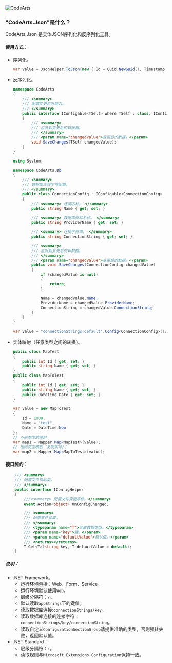 ![CodeArts](http://oss.jschar.com/codearts.png 'Logo')

### "CodeArts.Json"是什么？

CodeArts.Json 是实体JSON序列化和反序列化工具。

#### 使用方式：

* 序列化。

  ```c#
  var value = JsonHelper.ToJson(new { Id = Guid.NewGuid(), Timestamp = DateTime.Now });
  ```

* 反序列化。

  ```c#
  namespace CodeArts
  {
      /// <summary>
      /// 配置变更监听能力。
      /// </summary>
      public interface IConfigable<TSelf> where TSelf : class, IConfigable<TSelf>
      {
          /// <summary>
          /// 监听到变更后的新数据。
          /// </summary>
          /// <param name="changedValue">变更后的数据。</param>
          void SaveChanges(TSelf changedValue);
      }
  }
  
  using System;
  
  namespace CodeArts.Db
  {
      /// <summary>
      /// 数据库连接字符配置。
      /// </summary>
      public class ConnectionConfig : IConfigable<ConnectionConfig>
      {
          /// <summary> 连接名称。 </summary>
          public string Name { get; set; }
  
          /// <summary> 数据库驱动名称。 </summary>
          public string ProviderName { get; set; }
  
          /// <summary> 连接字符串。 </summary>
          public string ConnectionString { get; set; }
  
          /// <summary>
          /// 监听到变更后的新数据。
          /// </summary>
          /// <param name="changedValue">变更后的数据。</param>
          public void SaveChanges(ConnectionConfig changedValue)
          {
              if (changedValue is null)
              {
                  return;
              }
  
              Name = changedValue.Name;
              ProviderName = changedValue.ProviderName;
              ConnectionString = changedValue.ConnectionString;
          }
      }
  }
  
  var value = "connectionStrings:default".Config<ConnectionConfig>();
  ```

  

* 实体映射（任意类型之间的转换）。

  ``` c#
  public class MapTest
  {
      public int Id { get; set; }
      public string Name { get; set; }
  }
  public class MapToTest
  {
      public int Id { get; set; }
      public string Name { get; set; }
      public DateTime Date { get; set; }
  }
  
  var value = new MapToTest
  {
      Id = 1000,
      Name = "test",
      Date = DateTime.Now
  };
  // 不同类型的映射。
  var map1 = Mapper.Map<MapTest>(value);
  // 相同类型映射（复制实体）；
  var map2 = Mapper.Map<MapToTest>(value);
  ```

#### 接口契约：

```c#
    /// <summary>
    /// 配置文件帮助类。
    /// </summary>
    public interface IConfigHelper
    {
        ///<summary> 配置文件变更事件。</summary>
        event Action<object> OnConfigChanged;

        /// <summary>
        /// 配置文件读取。
        /// </summary>
        /// <typeparam name="T">读取数据类型。</typeparam>
        /// <param name="key">健。</param>
        /// <param name="defaultValue">默认值。</param>
        /// <returns></returns>
        T Get<T>(string key, T defaultValue = default);
    }
```

##### 说明：

* .NET Framework。
  - 运行环境包括：Web、Form、Service。
  - 运行环境默认使用`Web`。
  - 层级分隔符：`/`。
  - 默认读取`appStrings`下的键值。
  - 读取数据库连接:`connectionStrings/key`。
  - 读取数据库连接的连接字符：`connectionStrings/key/connectionString`。
  - 读取自定义`ConfigurationSectionGroup`请提供准确的类型，否则强转失败，返回默认值。
* .NET Standard：
  - 层级分隔符：`:`。
  - 读取规则与`Microsoft.Extensions.Configuration`保持一致。